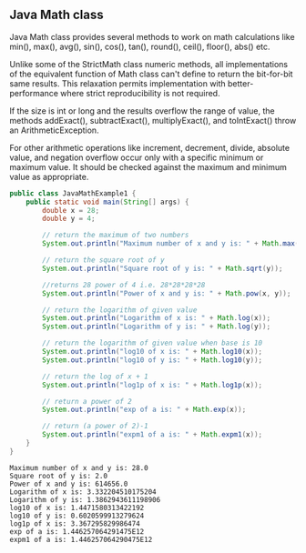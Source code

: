 ## Java Math class

Java Math class provides several methods to work on math calculations like min(), max(), avg(), sin(), cos(), tan(),
round(), ceil(), floor(), abs() etc.

Unlike some of the StrictMath class numeric methods, all implementations of the equivalent function of Math class can't
define to return the bit-for-bit same results. This relaxation permits implementation with better-performance where
strict reproducibility is not required.

If the size is int or long and the results overflow the range of value, the methods addExact(), subtractExact(),
multiplyExact(), and toIntExact() throw an ArithmeticException.

For other arithmetic operations like increment, decrement, divide, absolute value, and negation overflow occur only with
a specific minimum or maximum value. It should be checked against the maximum and minimum value as appropriate.

```java
public class JavaMathExample1 {
    public static void main(String[] args) {
        double x = 28;
        double y = 4;

        // return the maximum of two numbers  
        System.out.println("Maximum number of x and y is: " + Math.max(x, y));

        // return the square root of y   
        System.out.println("Square root of y is: " + Math.sqrt(y));

        //returns 28 power of 4 i.e. 28*28*28*28    
        System.out.println("Power of x and y is: " + Math.pow(x, y));

        // return the logarithm of given value       
        System.out.println("Logarithm of x is: " + Math.log(x));
        System.out.println("Logarithm of y is: " + Math.log(y));

        // return the logarithm of given value when base is 10      
        System.out.println("log10 of x is: " + Math.log10(x));
        System.out.println("log10 of y is: " + Math.log10(y));

        // return the log of x + 1  
        System.out.println("log1p of x is: " + Math.log1p(x));

        // return a power of 2    
        System.out.println("exp of a is: " + Math.exp(x));

        // return (a power of 2)-1  
        System.out.println("expm1 of a is: " + Math.expm1(x));
    }
}    
```

```
Maximum number of x and y is: 28.0
Square root of y is: 2.0
Power of x and y is: 614656.0
Logarithm of x is: 3.332204510175204
Logarithm of y is: 1.3862943611198906
log10 of x is: 1.4471580313422192
log10 of y is: 0.6020599913279624
log1p of x is: 3.367295829986474
exp of a is: 1.446257064291475E12
expm1 of a is: 1.446257064290475E12
```
